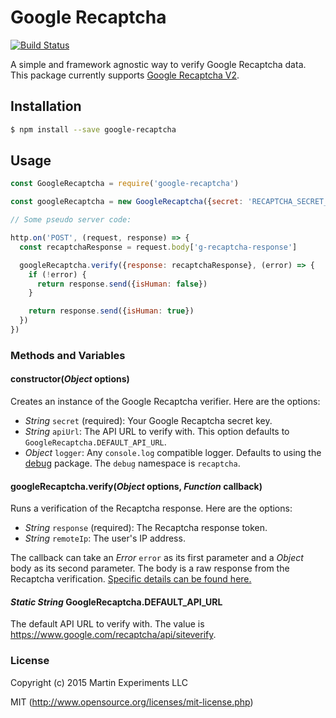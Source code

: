 # Google Recaptcha

[![Build Status](https://travis-ci.org/martin-experiments/google-recaptcha.svg?branch=master)](https://travis-ci.org/martin-experiments/google-recaptcha)

A simple and framework agnostic way to verify Google Recaptcha data.
This package currently supports
[Google Recaptcha V2](https://developers.google.com/recaptcha/intro).

## Installation

```bash
$ npm install --save google-recaptcha
```

## Usage

```js 
const GoogleRecaptcha = require('google-recaptcha')

const googleRecaptcha = new GoogleRecaptcha({secret: 'RECAPTCHA_SECRET_KEY'})

// Some pseudo server code:

http.on('POST', (request, response) => {
  const recaptchaResponse = request.body['g-recaptcha-response']

  googleRecaptcha.verify({response: recaptchaResponse}, (error) => {
    if (!error) {
      return response.send({isHuman: false})
    }

    return response.send({isHuman: true})
  })
})
```

### Methods and Variables

#### constructor(*Object* options)

Creates an instance of the Google Recaptcha verifier. Here are the options:

* *String* `secret` (required): Your Google Recaptcha secret key.
* *String* `apiUrl`: The API URL to verify with. This option defaults to
  `GoogleRecaptcha.DEFAULT_API_URL`.
* *Object* `logger`: Any `console.log` compatible logger. Defaults to using
  the [debug](https://npmjs.org/package/debug) package. The `debug` namespace is
  `recaptcha`.

#### googleRecaptcha.verify(*Object* options, *Function* callback)

Runs a verification of the Recaptcha response. Here are the options:

* *String* `response` (required): The Recaptcha response token.
* *String* `remoteIp`: The user's IP address.

The callback can take an *Error* `error` as its first parameter and a *Object*
body as its second parameter. The body is a raw response from the Recaptcha
verification.
[Specific details can be found here.](https://developers.google.com/recaptcha/docs/verify)

#### *Static String* GoogleRecaptcha.DEFAULT_API_URL

The default API URL to verify with. The value is
https://www.google.com/recaptcha/api/siteverify.

### License

Copyright (c) 2015 Martin Experiments LLC

MIT (http://www.opensource.org/licenses/mit-license.php)
